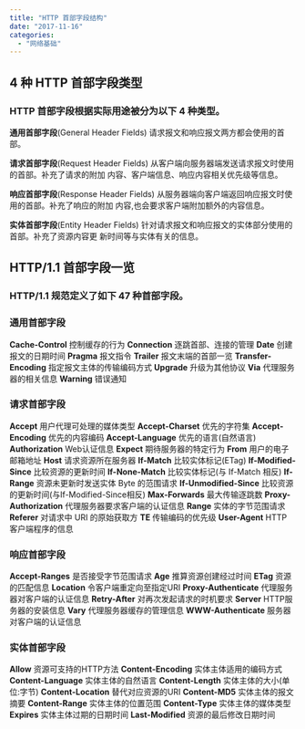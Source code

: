 ```yaml
---
title: "HTTP 首部字段结构"
date: "2017-11-16"
categories: 
  - "网络基础"
---
```


## **4 种 HTTP 首部字段类型**

### **HTTP 首部字段根据实际用途被分为以下 4 种类型。**

**通用首部字段**(General Header Fields) 请求报文和响应报文两方都会使用的首部。

**请求首部字段**(Request Header Fields) 从客户端向服务器端发送请求报文时使用的首部。补充了请求的附加 内容、客户端信息、响应内容相关优先级等信息。

**响应首部字段**(Response Header Fields) 从服务器端向客户端返回响应报文时使用的首部。补充了响应的附加 内容,也会要求客户端附加额外的内容信息。

**实体首部字段**(Entity Header Fields) 针对请求报文和响应报文的实体部分使用的首部。补充了资源内容更 新时间等与实体有关的信息。

## **HTTP/1.1 首部字段一览**

### **HTTP/1.1 规范定义了如下 47 种首部字段。**

### **通用首部字段**

**Cache-Control** 控制缓存的行为 **Connection** 逐跳首部、连接的管理 **Date** 创建报文的日期时间 **Pragma** 报文指令 **Trailer** 报文末端的首部一览 **Transfer-Encoding** 指定报文主体的传输编码方式 **Upgrade** 升级为其他协议 **Via** 代理服务器的相关信息 **Warning** 错误通知

### **请求首部字段**

**Accept** 用户代理可处理的媒体类型 **Accept-Charset** 优先的字符集 **Accept-Encoding** 优先的内容编码 **Accept-Language** 优先的语言(自然语言) **Authorization** Web认证信息 **Expect** 期待服务器的特定行为 **From** 用户的电子邮箱地址 **Host** 请求资源所在服务器 **If-Match** 比较实体标记(ETag) **If-Modified-Since** 比较资源的更新时间 **If-None-Match** 比较实体标记(与 If-Match 相反) **If-Range** 资源未更新时发送实体 Byte 的范围请求 **If-Unmodified-Since** 比较资源的更新时间(与If-Modified-Since相反) **Max-Forwards** 最大传输逐跳数 **Proxy-Authorization** 代理服务器要求客户端的认证信息 **Range** 实体的字节范围请求 **Referer** 对请求中 URI 的原始获取方 **TE** 传输编码的优先级 **User-Agent** HTTP 客户端程序的信息

### **响应首部字段**

**Accept-Ranges** 是否接受字节范围请求 **Age** 推算资源创建经过时间 **ETag** 资源的匹配信息 **Location** 令客户端重定向至指定URI **Proxy-Authenticate** 代理服务器对客户端的认证信息 **Retry-After** 对再次发起请求的时机要求 **Server** HTTP服务器的安装信息 **Vary** 代理服务器缓存的管理信息 **WWW-Authenticate** 服务器对客户端的认证信息

### **实体首部字段**

**Allow** 资源可支持的HTTP方法 **Content-Encoding** 实体主体适用的编码方式 **Content-Language** 实体主体的自然语言 **Content-Length** 实体主体的大小(单位:字节) **Content-Location** 替代对应资源的URI **Content-MD5** 实体主体的报文摘要 **Content-Range** 实体主体的位置范围 **Content-Type** 实体主体的媒体类型 **Expires** 实体主体过期的日期时间 **Last-Modified** 资源的最后修改日期时间
